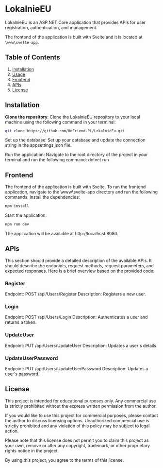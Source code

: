 # LokalnieEU

LokalnieEU is an ASP.NET Core application that provides APIs for user registration, authentication, and management.

The frontend of the application is built with Svelte and it is located at `\www\svelte-app`.

## Table of Contents
1. [Installation](#installation)
2. [Usage](#usage)
3. [Frontend](#frontend)
4. [APIs](#apis)
5. [License](#license)

## Installation
**Clone the repository**: Clone the LokalnieEU repository to your local machine using the following command in your terminal:

```bash
git clone https://github.com/UnFriend-PL/LokalnieEu.git
```
Set up the database: Set up your database and update the connection string in the appsettings.json file.

Run the application: Navigate to the root directory of the project in your terminal and run the following command:
dotnet run
## Frontend
The frontend of the application is built with Svelte. To run the frontend application, navigate to the \www\svelte-app directory and run the following commands:
Install the dependencies:
```bash
npm install
```
Start the application:
```bash
npm run dev
```
The application will be available at http://localhost:8080.

## APIs
This section should provide a detailed description of the available APIs. It should describe the endpoints, request methods, request parameters, and expected responses. Here is a brief overview based on the provided code:

### Register
Endpoint: POST /api/Users/Register
Description: Registers a new user.

### Login
Endpoint: POST /api/Users/Login
Description: Authenticates a user and returns a token.

### UpdateUser
Endpoint: PUT /api/Users/UpdateUser
Description: Updates a user's details.

### UpdateUserPassword
Endpoint: PUT /api/Users/UpdateUserPassword
Description: Updates a user's password.

## License
This project is intended for educational purposes only. Any commercial use is strictly prohibited without the express written permission from the author.

If you would like to use this project for commercial purposes, please contact the author to discuss licensing options. Unauthorized commercial use is strictly prohibited and any violation of this policy may be subject to legal action.

Please note that this license does not permit you to claim this project as your own, remove or alter any copyright, trademark, or other proprietary rights notice in the project.

By using this project, you agree to the terms of this license.
